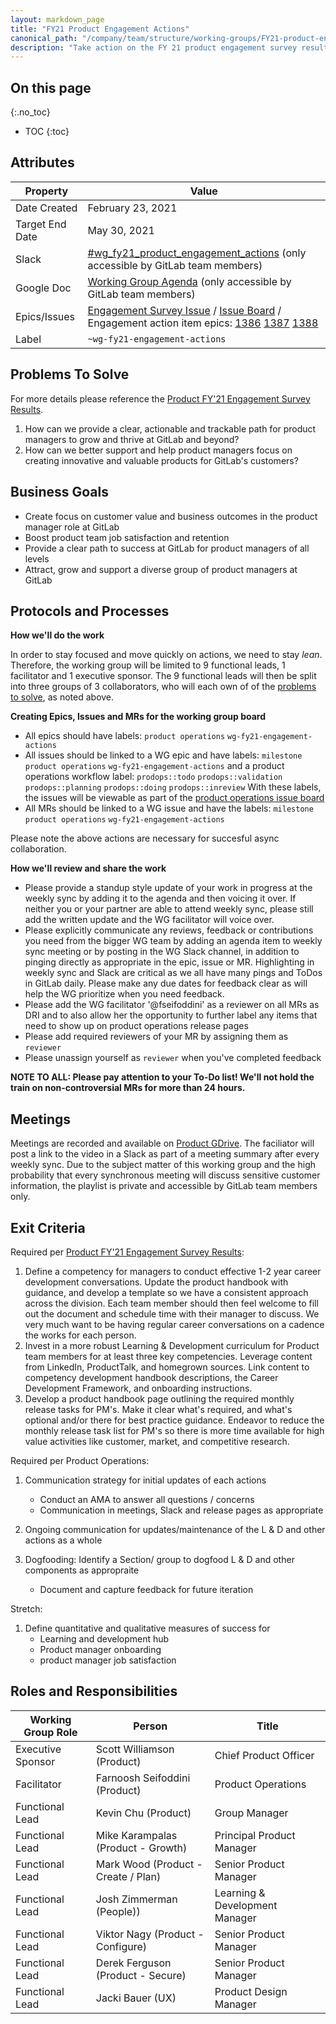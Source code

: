 ```yaml
---
layout: markdown_page
title: "FY21 Product Engagement Actions"
canonical_path: "/company/team/structure/working-groups/FY21-product-engagement-actions/"
description: "Take action on the FY 21 product engagement survey results."
---
```


## On this page
{:.no_toc}

- TOC
{:toc}

## Attributes

| Property        | Value             |
|-----------------|-------------------|
| Date Created    | February 23, 2021 |
| Target End Date | May 30, 2021    |
| Slack           | [#wg_fy21_product_engagement_actions](https://gitlab.slack.com/archives/C01P9FJRDHS) (only accessible by GitLab team members) |
| Google Doc      | [Working Group Agenda](https://docs.google.com/document/d/1_5Rf3z1uH0ieIvUJIK0CDVeG9H-EG__1B-OLxARZOxA/edit#) (only accessible by GitLab team members) |
| Epics/Issues    | [Engagement Survey Issue](https://gitlab.com/gitlab-com/Product/-/issues/1986) / [Issue Board](https://gitlab.com/groups/gitlab-com/-/boards/1453895?scope=all&utf8=%E2%9C%93&label_name[]=Product%20Operations&label_name[]=wg-fy21-engagement-actions) / Engagement action item epics: [1386](https://gitlab.com/groups/gitlab-com/-/epics/1386)  [1387](https://gitlab.com/groups/gitlab-com/-/epics/1387)  [1388](https://gitlab.com/groups/gitlab-com/-/epics/1388) |
| Label           | `~wg-fy21-engagement-actions` |

## Problems To Solve

For more details please reference the [Product FY'21 Engagement Survey Results](https://gitlab.com/gitlab-com/Product/-/issues/1986).

1. How can we provide a clear, actionable and trackable path for product managers to grow and thrive at GitLab and beyond?
1. How can we better support and  help  product managers focus on creating innovative and valuable products for GitLab's customers?


## Business Goals

- Create focus on customer value and business outcomes in the product manager role at GitLab
- Boost product team job satisfaction and retention 
- Provide a clear path to success at GitLab for product managers of all levels
- Attract, grow and support a diverse group of product managers at GitLab

## Protocols and Processes

**How we'll do the work**

In order to stay focused and move quickly on actions, we need to stay _lean_.  Therefore, the working group will be limited to 9 functional leads, 1 facilitator and 1 executive sponsor. The 9 functional leads will then be split into three groups of 3 collaborators, who will each own of of the [problems to solve](#problems-to-solve), as noted above. 

**Creating Epics, Issues and MRs for the working group board**

- All epics should have labels: `product operations` `wg-fy21-engagement-actions`
- All issues should be linked to a WG epic and have labels: `milestone` `product operations` `wg-fy21-engagement-actions` and a product operations  workflow label: `prodops::todo` `prodops::validation` `prodops::planning` `prodops::doing` `prodops::inreview` With these labels, the issues will be viewable as part of the [product operations issue board](https://gitlab.com/groups/gitlab-com/-/boards/1453895?scope=all&utf8=%E2%9C%93&label_name[]=Product%20Operations&label_name[]=wg-fy21-engagement-actions)
- All MRs should be linked to a WG issue and have the labels: `milestone` `product operations` `wg-fy21-engagement-actions`

Please note the above actions are necessary for succesful async collaboration. 

**How we'll review and share the work**

- Please  provide a standup style update of your work in progress at the weekly sync by adding it to the agenda and then voicing it over. If neither you or your partner are able to attend weekly sync, please still add the written update and the WG facilitator will voice over. 
- Please explicitly communicate any reviews, feedback or contributions you need from the bigger WG team by adding an agenda item to weekly sync meeting or by posting in the WG Slack channel, in addition to pinging directly as appropriate in the epic, issue or MR. Highlighting in weekly sync and Slack are critical  as we all have many pings and ToDos in GitLab daily. Please make any due dates for feedback clear as will help the WG prioritize when you need feedback. 
- Please add  the WG facilitator '@fseifoddini' as a reviewer on all MRs as DRI and to also allow her the opportunity to further label any items that need to show up on product operations release pages
- Please add required reviewers of your MR by assigning them as  `reviewer`
- Please unassign yourself as `reviewer` when you've completed feedback 

**NOTE TO ALL: Please pay attention to your To-Do list! We'll not hold the train on non-controversial MRs for more than 24 hours.**

## Meetings

Meetings are recorded and available on [Product GDrive](https://drive.google.com/drive/u/0/folders/1IUqmhv6V2CMw51gOsU-JIRQ7eIFjLmll). The faciliator will post a link to the video in a Slack as part of a  meeting summary after every weekly sync. Due to the subject matter of this working group and the high probability that every synchronous meeting will discuss sensitive customer information, the playlist is private and accessible by GitLab team members only.

## Exit Criteria

Required per [Product FY'21 Engagement Survey Results](https://gitlab.com/gitlab-com/Product/-/issues/1986): 

1. Define a competency for managers to conduct effective 1-2 year career development conversations. Update the product handbook with guidance, and develop a template so we have a consistent approach across the division. Each team member should then feel welcome to fill out the document and schedule time with their manager to discuss. We very much want to be having regular career conversations on a cadence the works for each person.
1. Invest in a more robust Learning & Development curriculum for Product team members for at least three key competencies. Leverage content from LinkedIn, ProductTalk, and homegrown sources. Link content to competency development handbook descriptions, the Career Development Framework, and onboarding instructions.
1. Develop a product handbook page outlining the required monthly release tasks for PM's. Make it clear what's required, and what's optional and/or there for best practice guidance. Endeavor to reduce the monthly release task list for PM's so there is more time available for high value activities like customer, market, and competitive research.

Required per Product Operations:

1. Communication strategy for initial updates of each actions
     - Conduct an AMA to answer all questions / concerns
     - Communication in meetings, Slack and release pages as appropriate

1. Ongoing communication for updates/maintenance of the L & D and other actions as a whole
1. Dogfooding: Identify a Section/ group to dogfood L & D and other components as appropraite
     - Document and capture feedback for future iteration

Stretch:

1. Define quantitative and qualitative measures of success for
     - Learning and development hub
     - Product manager onboarding
     - product manager job satisfaction 


## Roles and Responsibilities

| Working Group Role    | Person                | Title                          |
|-----------------------|-----------------------|--------------------------------|
| Executive Sponsor     | Scott Williamson (Product) | Chief Product Officer |
| Facilitator           | Farnoosh Seifoddini (Product) | Product Operations |
| Functional Lead     | Kevin Chu (Product) | Group Manager |
| Functional Lead       | Mike Karampalas (Product - Growth) | Principal Product Manager |
| Functional Lead       | Mark Wood (Product - Create / Plan) | Senior Product Manager |
| Functional Lead       | Josh Zimmerman (People)) | Learning & Development Manager |
| Functional Lead       | Viktor Nagy (Product - Configure) | Senior Product Manager |
| Functional Lead       | Derek Ferguson (Product - Secure) | Senior Product Manager |
| Functional Lead       | Jacki Bauer (UX) | Product Design Manager |


